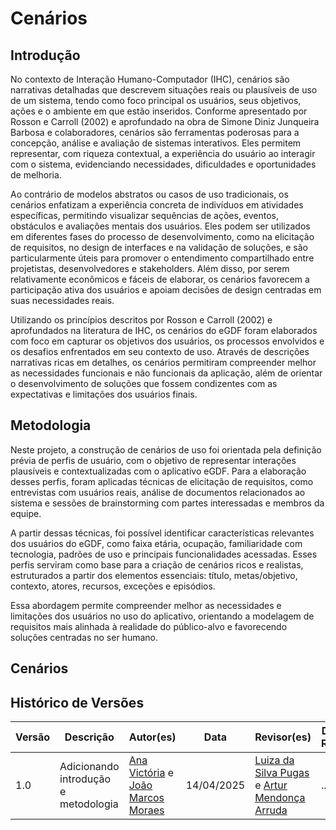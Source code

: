 # Cenários

## Introdução

No contexto de Interação Humano-Computador (IHC), cenários são narrativas detalhadas que descrevem situações reais ou plausíveis de uso de um sistema, tendo como foco principal os usuários, seus objetivos, ações e o ambiente em que estão inseridos. Conforme apresentado por Rosson e Carroll (2002) e aprofundado na obra de Simone Diniz Junqueira Barbosa e colaboradores, cenários são ferramentas poderosas para a concepção, análise e avaliação de sistemas interativos. Eles permitem representar, com riqueza contextual, a experiência do usuário ao interagir com o sistema, evidenciando necessidades, dificuldades e oportunidades de melhoria.

Ao contrário de modelos abstratos ou casos de uso tradicionais, os cenários enfatizam a experiência concreta de indivíduos em atividades específicas, permitindo visualizar sequências de ações, eventos, obstáculos e avaliações mentais dos usuários. Eles podem ser utilizados em diferentes fases do processo de desenvolvimento, como na elicitação de requisitos, no design de interfaces e na validação de soluções, e são particularmente úteis para promover o entendimento compartilhado entre projetistas, desenvolvedores e stakeholders. Além disso, por serem relativamente econômicos e fáceis de elaborar, os cenários favorecem a participação ativa dos usuários e apoiam decisões de design centradas em suas necessidades reais.

Utilizando os princípios descritos por Rosson e Carroll (2002) e aprofundados na literatura de IHC, os cenários do eGDF foram elaborados com foco em capturar os objetivos dos usuários, os processos envolvidos e os desafios enfrentados em seu contexto de uso. Através de descrições narrativas ricas em detalhes, os cenários permitiram compreender melhor as necessidades funcionais e não funcionais da aplicação, além de orientar o desenvolvimento de soluções que fossem condizentes com as expectativas e limitações dos usuários finais.

## Metodologia

Neste projeto, a construção de cenários de uso foi orientada pela definição prévia de perfis de usuário, com o objetivo de representar interações plausíveis e contextualizadas com o aplicativo eGDF. Para a elaboração desses perfis, foram aplicadas técnicas de elicitação de requisitos, como entrevistas com usuários reais, análise de documentos relacionados ao sistema e sessões de brainstorming com partes interessadas e membros da equipe.

A partir dessas técnicas, foi possível identificar características relevantes dos usuários do eGDF, como faixa etária, ocupação, familiaridade com tecnologia, padrões de uso e principais funcionalidades acessadas. Esses perfis serviram como base para a criação de cenários ricos e realistas, estruturados a partir dos elementos essenciais: título, metas/objetivo, contexto, atores, recursos, exceções e episódios.

Essa abordagem permite compreender melhor as necessidades e limitações dos usuários no uso do aplicativo, orientando a modelagem de requisitos mais alinhada à realidade do público-alvo e favorecendo soluções centradas no ser humano.

## Cenários



## Histórico de Versões

| Versão | Descrição    | Autor(es)                            | Data   | Revisor(es) | Data de Revisão |
|--------|------------|------------------------------------------|----------------------|-------------|----------------|
| 1.0    |  Adicionando introdução e metodologia | [Ana Victória](https://github.com/navicg) e [João Marcos Moraes](https://github.com/JJOAOMARCOSS)|14/04/2025| [Luiza da Silva Pugas](https://github.com/Luizaxx) e [Artur Mendonça Arruda](https://github.com/ArtyMend07) |...|